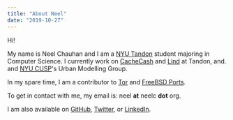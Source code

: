 ```yaml
---
title: "About Neel"
date: "2019-10-27"
---
```


Hi!

My name is Neel Chauhan and I am a [NYU Tandon](https://engineering.nyu.edu/)
student majoring in Computer Science. I currently work on
[CacheCash](https://ssl.engineering.nyu.edu/projects#cachecash) and
[Lind](https://ssl.engineering.nyu.edu/projects#lind) at Tandon, and.
and [NYU CUSP](https://cusp.nyu.edu/)'s Urban Modelling Group.

In my spare time, I am a contributor to [Tor](https://www.torproject.org/)
and [FreeBSD Ports](https://www.freebsd.org/ports/).

To get in contact with me, my email is: neel **at** neelc **dot** org.

I am also available on [GitHub](https://github.com/neelchauhan/),
[Twitter](https://twitter.com/_neelc/),
or [LinkedIn](https://linkedin.com/in/neelc-tor).
